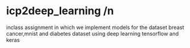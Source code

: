 # icp2deep_learning /n
inclass assignment in which we implement models for the dataset breast cancer,mnist and diabetes dataset using deep learning tensorflow and keras
